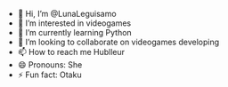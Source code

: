 - 👋 Hi, I’m @LunaLeguisamo
- 👀 I’m interested in videogames
- 🌱 I’m currently learning Python
- 💞️ I’m looking to collaborate on videogames developing
- 📫 How to reach me Hublleur
- 😄 Pronouns: She
- ⚡ Fun fact: Otaku

<!---
LunaLeguisamo/LunaLeguisamo is a ✨ special ✨ repository because its `README.md` (this file) appears on your GitHub profile.
You can click the Preview link to take a look at your changes.
--->
